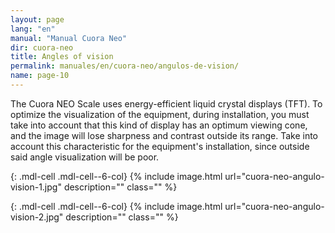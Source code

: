 ```yaml
---
layout: page
lang: "en"
manual: "Manual Cuora Neo"
dir: cuora-neo
title: Angles of vision
permalink: manuales/en/cuora-neo/angulos-de-vision/
name: page-10
---
```

The Cuora NEO Scale uses energy-efficient liquid crystal displays (TFT).
To optimize the visualization of the equipment, during installation, you must take into account that this kind of display has an optimum viewing cone, and the image will lose sharpness and contrast outside its range.
Take into account this characteristic for the equipment's installation, since outside said angle visualization will be poor.

{: .mdl-cell .mdl-cell--6-col}
{% include image.html url="cuora-neo-angulo-vision-1.jpg" description="" class="" %}

{: .mdl-cell .mdl-cell--6-col}
{% include image.html url="cuora-neo-angulo-vision-2.jpg" description="" class="" %}
